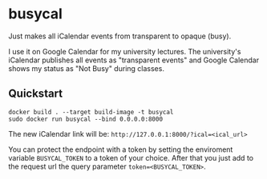 # busycal
Just makes all iCalendar events from transparent to opaque (busy).

I use it on Google Calendar for my university lectures. The university's iCalendar publishes all events as "transparent events" and Google Calendar shows my status as "Not Busy" during classes.

## Quickstart

```
docker build . --target build-image -t busycal
sudo docker run busycal --bind 0.0.0.0:8000
```

The new iCalendar link will be: `http://127.0.0.1:8000/?ical=<ical_url>`

You can protect the endpoint with a token by setting the enviroment variable `BUSYCAL_TOKEN` to a token of your choice. After that you just add to the request url the query parameter `token=<BUSYCAL_TOKEN>`.
